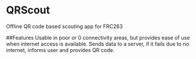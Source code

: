 # QRScout
 Offline QR code based scouting app for FRC263

##Features
 Usable in poor or 0 connectivity areas, but provides ease of use when internet access is available.
 Sends data to a server, if it fails due to no internet, informs user and provides QR code.

